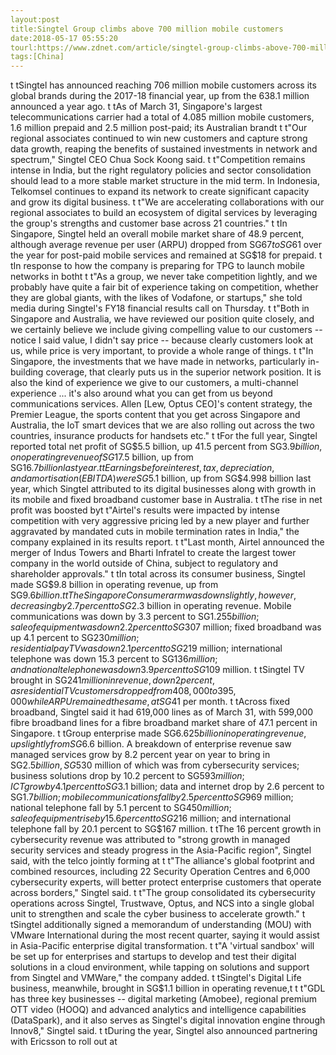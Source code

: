 ```yaml
---
layout:post
title:Singtel Group climbs above 700 million mobile customers
date:2018-05-17 05:55:20
tourl:https://www.zdnet.com/article/singtel-group-climbs-above-700-million-mobile-customers/
tags:[China]
---
```

 t tSingtel has announced reaching 706 million mobile customers across its global brands during the 2017-18 financial year, up from the 638.1 million announced a year ago. t tAs of March 31, Singapore's largest telecommunications carrier had a total of 4.085 million mobile customers, 1.6 million prepaid and 2.5 million post-paid; its Australian brandt t t"Our regional associates continued to win new customers and capture strong data growth, reaping the benefits of sustained investments in network and spectrum," Singtel CEO Chua Sock Koong said. t t"Competition remains intense in India, but the right regulatory policies and sector consolidation should lead to a more stable market structure in the mid term. In Indonesia, Telkomsel continues to expand its network to create significant capacity and grow its digital business. t t"We are accelerating collaborations with our regional associates to build an ecosystem of digital services by leveraging the group's strengths and customer base across 21 countries." t tIn Singapore, Singtel held an overall mobile market share of 48.9 percent, although average revenue per user (ARPU) dropped from SG$67 to SG$61 over the year for post-paid mobile services and remained at SG$18 for prepaid. t tIn response to how the company is preparing for TPG to launch mobile networks in botht t t"As a group, we never take competition lightly, and we probably have quite a fair bit of experience taking on competition, whether they are global giants, with the likes of Vodafone, or startups," she told media during Singtel's FY18 financial results call on Thursday. t t"Both in Singapore and Australia, we have reviewed our position quite closely, and we certainly believe we include giving compelling value to our customers -- notice I said value, I didn't say price -- because clearly customers look at us, while price is very important, to provide a whole range of things. t t"In Singapore, the investments that we have made in networks, particularly in-building coverage, that clearly puts us in the superior network position. It is also the kind of experience we give to our customers, a multi-channel experience ... it's also around what you can get from us beyond communications services. Allen [Lew, Optus CEO]'s content strategy, the Premier League, the sports content that you get across Singapore and Australia, the IoT smart devices that we are also rolling out across the two countries, insurance products for handsets etc." t tFor the full year, Singtel reported total net profit of SG$5.5 billion, up 41.5 percent from SG$3.9 billion, on operating revenue of SG$17.5 billion, up from SG$16.7 billion last year. t tEarnings before interest, tax, depreciation, and amortisation (EBITDA) were SG$5.1 billion, up from SG$4.998 billion last year, which Singtel attributed to its digital businesses along with growth in its mobile and fixed broadband customer base in Australia. t tThe rise in net profit was boosted byt t"Airtel's results were impacted by intense competition with very aggressive pricing led by a new player and further aggravated by mandated cuts in mobile termination rates in India," the company explained in its results report. t t"Last month, Airtel announced the merger of Indus Towers and Bharti Infratel to create the largest tower company in the world outside of China, subject to regulatory and shareholder approvals." t tIn total across its consumer business, Singtel made SG$9.8 billion in operating revenue, up from SG$9.6 billion. t tThe Singapore Consumer arm was down slightly, however, decreasing by 2.7 percent to SG$2.3 billion in operating revenue. Mobile communications was down by 3.3 percent to SG$1.255 billion; sale of equipment was down 2.2 percent to SG$307 million; fixed broadband was up 4.1 percent to SG$230 million; residential pay TV was down 2.1 percent to SG$219 million; international telephone was down 15.3 percent to SG$136 million; and national telephone was down 3.9 percent to SG$109 million. t tSingtel TV brought in SG$241 million in revenue, down 2 percent, as residential TV customers dropped from 408,000 to 395,000 while ARPU remained the same, at SG$41 per month. t tAcross fixed broadband, Singtel said it had 619,000 lines as of March 31, with 599,000 fibre broadband lines for a fibre broadband market share of 47.1 percent in Singapore. t tGroup enterprise made SG$6.625 billion in operating revenue, up slightly from SG$6.6 billion. A breakdown of enterprise revenue saw managed services grow by 8.2 percent year on year to bring in SG$2.5 billion, SG$530 million of which was from cybersecurity services; business solutions drop by 10.2 percent to SG$593 million; ICT grow by 4.1 percent to SG$3.1 billion; data and internet drop by 2.6 percent to SG$1.7 billion; mobile communications fall by 2.5 percent to SG$969 million; national telephone fall by 5.1 percent to SG$450 million; sale of equipment rise by 15.6 percent to SG$216 million; and international telephone fall by 20.1 percent to SG$167 million. t tThe 16 percent growth in cybersecurity revenue was attributed to "strong growth in managed security services and steady progress in the Asia-Pacific region", Singtel said, with the telco jointly forming at t t"The alliance's global footprint and combined resources, including 22 Security Operation Centres and 6,000 cybersecurity experts, will better protect enterprise customers that operate across borders," Singtel said. t t"The group consolidated its cybersecurity operations across Singtel, Trustwave, Optus, and NCS into a single global unit to strengthen and scale the cyber business to accelerate growth." t tSingtel additionally signed a memorandum of understanding (MOU) with VMware International during the most recent quarter, saying it would assist in Asia-Pacific enterprise digital transformation. t t"A 'virtual sandbox' will be set up for enterprises and startups to develop and test their digital solutions in a cloud environment, while tapping on solutions and support from Singtel and VMWare," the company added. t tSingtel's Digital Life business, meanwhile, brought in SG$1.1 billion in operating revenue,t t t"GDL has three key businesses -- digital marketing (Amobee), regional premium OTT video (HOOQ) and advanced analytics and intelligence capabilities (DataSpark), and it also serves as Singtel's digital innovation engine through Innov8," Singtel said. t tDuring the year, Singtel also announced partnering with Ericsson to roll out at